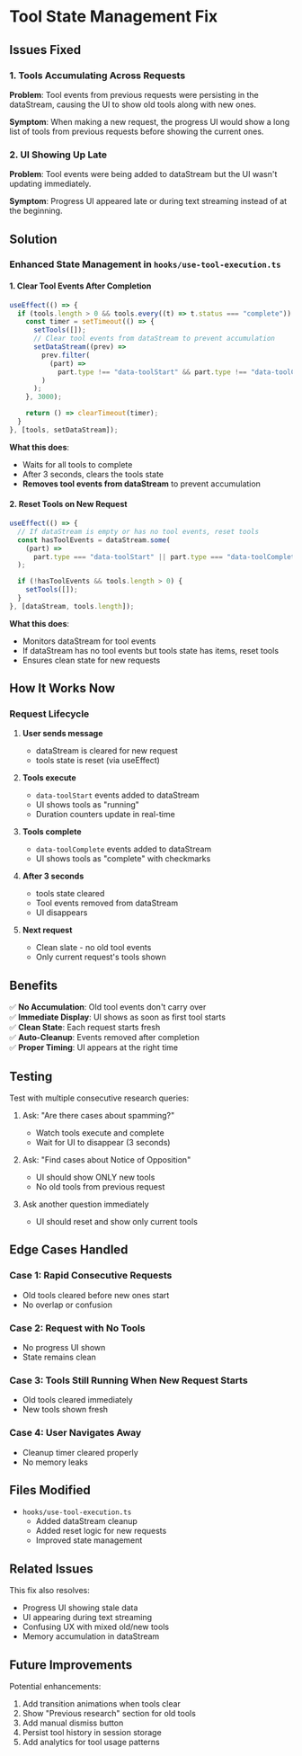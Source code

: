 # Tool State Management Fix

## Issues Fixed

### 1. Tools Accumulating Across Requests

**Problem**: Tool events from previous requests were persisting in the dataStream, causing the UI to show old tools along with new ones.

**Symptom**: When making a new request, the progress UI would show a long list of tools from previous requests before showing the current ones.

### 2. UI Showing Up Late

**Problem**: Tool events were being added to dataStream but the UI wasn't updating immediately.

**Symptom**: Progress UI appeared late or during text streaming instead of at the beginning.

## Solution

### Enhanced State Management in `hooks/use-tool-execution.ts`

#### 1. Clear Tool Events After Completion

```typescript
useEffect(() => {
  if (tools.length > 0 && tools.every((t) => t.status === "complete")) {
    const timer = setTimeout(() => {
      setTools([]);
      // Clear tool events from dataStream to prevent accumulation
      setDataStream((prev) =>
        prev.filter(
          (part) =>
            part.type !== "data-toolStart" && part.type !== "data-toolComplete"
        )
      );
    }, 3000);

    return () => clearTimeout(timer);
  }
}, [tools, setDataStream]);
```

**What this does**:

- Waits for all tools to complete
- After 3 seconds, clears the tools state
- **Removes tool events from dataStream** to prevent accumulation

#### 2. Reset Tools on New Request

```typescript
useEffect(() => {
  // If dataStream is empty or has no tool events, reset tools
  const hasToolEvents = dataStream.some(
    (part) =>
      part.type === "data-toolStart" || part.type === "data-toolComplete"
  );

  if (!hasToolEvents && tools.length > 0) {
    setTools([]);
  }
}, [dataStream, tools.length]);
```

**What this does**:

- Monitors dataStream for tool events
- If dataStream has no tool events but tools state has items, reset tools
- Ensures clean state for new requests

## How It Works Now

### Request Lifecycle

1. **User sends message**

   - dataStream is cleared for new request
   - tools state is reset (via useEffect)

2. **Tools execute**

   - `data-toolStart` events added to dataStream
   - UI shows tools as "running"
   - Duration counters update in real-time

3. **Tools complete**

   - `data-toolComplete` events added to dataStream
   - UI shows tools as "complete" with checkmarks

4. **After 3 seconds**

   - tools state cleared
   - Tool events removed from dataStream
   - UI disappears

5. **Next request**
   - Clean slate - no old tool events
   - Only current request's tools shown

## Benefits

✅ **No Accumulation**: Old tool events don't carry over  
✅ **Immediate Display**: UI shows as soon as first tool starts  
✅ **Clean State**: Each request starts fresh  
✅ **Auto-Cleanup**: Events removed after completion  
✅ **Proper Timing**: UI appears at the right time

## Testing

Test with multiple consecutive research queries:

1. Ask: "Are there cases about spamming?"

   - Watch tools execute and complete
   - Wait for UI to disappear (3 seconds)

2. Ask: "Find cases about Notice of Opposition"

   - UI should show ONLY new tools
   - No old tools from previous request

3. Ask another question immediately
   - UI should reset and show only current tools

## Edge Cases Handled

### Case 1: Rapid Consecutive Requests

- Old tools cleared before new ones start
- No overlap or confusion

### Case 2: Request with No Tools

- No progress UI shown
- State remains clean

### Case 3: Tools Still Running When New Request Starts

- Old tools cleared immediately
- New tools shown fresh

### Case 4: User Navigates Away

- Cleanup timer cleared properly
- No memory leaks

## Files Modified

- `hooks/use-tool-execution.ts`
  - Added dataStream cleanup
  - Added reset logic for new requests
  - Improved state management

## Related Issues

This fix also resolves:

- Progress UI showing stale data
- UI appearing during text streaming
- Confusing UX with mixed old/new tools
- Memory accumulation in dataStream

## Future Improvements

Potential enhancements:

1. Add transition animations when tools clear
2. Show "Previous research" section for old tools
3. Add manual dismiss button
4. Persist tool history in session storage
5. Add analytics for tool usage patterns
